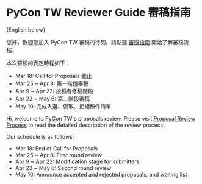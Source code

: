 # PyCon TW Reviewer Guide 審稿指南

(English below)

您好，歡迎您加入 PyCon TW 審稿的行列。請點選 [審稿指南](reviewer-guide.md) 開始了解審稿流程。

本次審稿的表定時程如下：
+ Mar 18: Call for Proposals 截止
+ Mar 25 ~ Apr 8: 第一階段審稿
+ Apr 9 ~ Apr 22: 投稿者修稿階段
+ Apr 23 ~ May 6: 第二階段審稿
+ May 10: 完成入選、備取、拒絕稿件清單

Hi, welcome to PyCon TW's proposals review.  Please visit [Proposal Review Process](reviewer-guide.en.md) to read the detailed description of the review process.

Our schedule is as follows:
+ Mar 18: End of Call for Proposals
+ Mar 25 ~ Apr 8: First round review
+ Apr 9 ~ Apr 22: Modification stage for submitters
+ Apr 23 ~ May 6: Second round review
+ May 10: Announce accepted and rejected proposals, and waiting list
